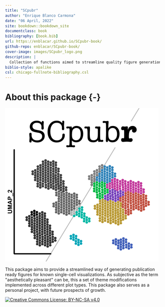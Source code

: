 ```yaml
--- 
title: "SCpubr"
author: "Enrique Blanco Carmona"
date: "06 April, 2022"
site: bookdown::bookdown_site
documentclass: book
bibliography: [book.bib]
url: https://enblacar.github.io/SCpubr-book/
github-repo: enblacar/SCpubr-book/
cover-image: images/SCpubr_logo.png
description: |
  Collection of functions aimed to streamline quality figure generation for Single Cell transcriptomics experiments.
biblio-style: apalike
csl: chicago-fullnote-bibliography.csl
---
```

# About this package {-}

<span class="border-0"><img src="images/SCpubr_logo.png" class="mx-auto d-block" width="500" height="500" alt="" style="box-shadow: none"/></span>


This package aims to provide a streamlined way of generating publication ready figures for known single-cell visualizations. As subjective as the term "aesthetically pleasant" can be, this a set of theme modifications implemented across different plot types. This package also serves as a personal project, with future prospects of growth.

<a rel="license" href="http://creativecommons.org/licenses/by-nc-sa/4.0/"><img alt="Creative Commons License: BY-NC-SA v4.0" style="border-width:0" class="mx-auto d-block" src="https://i.creativecommons.org/l/by-nc-sa/4.0/88x31.png" /></a><br />


